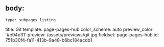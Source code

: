 body:
  -
    type: subpages_listing
title: Git
template: page-pages-hub
color_scheme: auto
preview_color: '#e94e31'
preview: /assets/previews/git.jpg
fieldset: page-pages-hub
id: 751b30f4-fa11-413b-9a48-b6bc184acdb1
